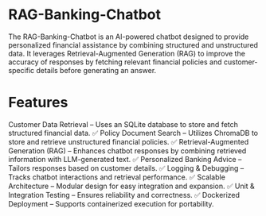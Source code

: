 # RAG-Banking-Chatbot
The RAG-Banking-Chatbot is an AI-powered chatbot designed to provide personalized financial assistance by combining structured and unstructured data. It leverages Retrieval-Augmented Generation (RAG) to improve the accuracy of responses by fetching relevant financial policies and customer-specific details before generating an answer.

# Features
Customer Data Retrieval – Uses an SQLite database to store and fetch structured financial data.
✅ Policy Document Search – Utilizes ChromaDB to store and retrieve unstructured financial policies.
✅ Retrieval-Augmented Generation (RAG) – Enhances chatbot responses by combining retrieved information with LLM-generated text.
✅ Personalized Banking Advice – Tailors responses based on customer details.
✅ Logging & Debugging – Tracks chatbot interactions and retrieval performance.
✅ Scalable Architecture – Modular design for easy integration and expansion.
✅ Unit & Integration Testing – Ensures reliability and correctness.
✅ Dockerized Deployment – Supports containerized execution for portability.



